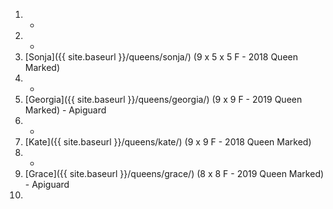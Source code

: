 1. -
1. -
1. [Sonja]({{ site.baseurl }}/queens/sonja/) (9 x 5 x 5 F - 2018 Queen Marked)
1. -
1. [Georgia]({{ site.baseurl }}/queens/georgia/) (9 x 9 F - 2019 Queen Marked) - Apiguard
1. -
1. [Kate]({{ site.baseurl }}/queens/kate/) (9 x 9 F - 2018 Queen Marked)
1. -
1. [Grace]({{ site.baseurl }}/queens/grace/) (8 x 8 F - 2019 Queen Marked) - Apiguard
1. 